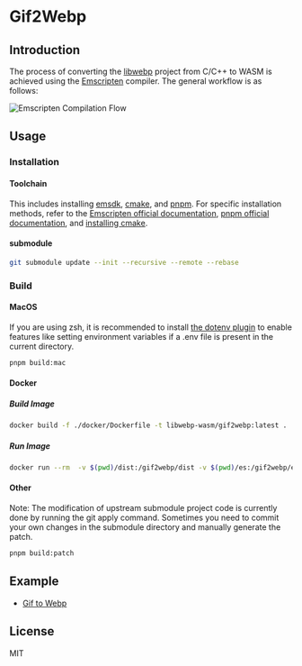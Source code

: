 # Gif2Webp

## Introduction

The process of converting the [libwebp](https://github.com/webmproject/libwebp) project from C/C++ to WASM is achieved using the [Emscripten](https://emscripten.org) compiler. The general workflow is as follows:

![Emscripten Compilation Flow](https://user-images.githubusercontent.com/8049878/189127696-bba0af00-d58d-42b3-b09e-9e15eb255731.png "Emscripten Compilation Flow")

## Usage

### Installation

#### Toolchain

This includes installing [emsdk](https://github.com/emscripten-core/emsdk), [cmake](https://cmake.org), and [pnpm](https://pnpm.io). For specific installation methods, refer to the [Emscripten official documentation](https://emscripten.org/docs/getting_started/downloads.html), [pnpm official documentation](https://pnpm.io/installation), and [installing cmake](https://gist.github.com/fscm/29fd23093221cf4d96ccfaac5a1a5c90).

#### submodule

```bash
git submodule update --init --recursive --remote --rebase
```

### Build

#### MacOS

If you are using zsh, it is recommended to install [the dotenv plugin](https://github.com/ohmyzsh/ohmyzsh/tree/master/plugins/dotenv) to enable features like setting environment variables if a .env file is present in the current directory.

```bash
pnpm build:mac
```

#### Docker

##### Build Image

```bash
docker build -f ./docker/Dockerfile -t libwebp-wasm/gif2webp:latest .
```

##### Run Image

```bash
docker run --rm  -v $(pwd)/dist:/gif2webp/dist -v $(pwd)/es:/gif2webp/es -v $(pwd)/lib:/gif2webp/lib libwebp-wasm/gif2webp
```

#### Other

Note: The modification of upstream submodule project code is currently done by running the git apply command. Sometimes you need to commit your own changes in the submodule directory and manually generate the patch.

```bash
pnpm build:patch
```

## Example

- [Gif to Webp](https://libwebp-wasm.github.io/gif2webp/example/)

## License

MIT
